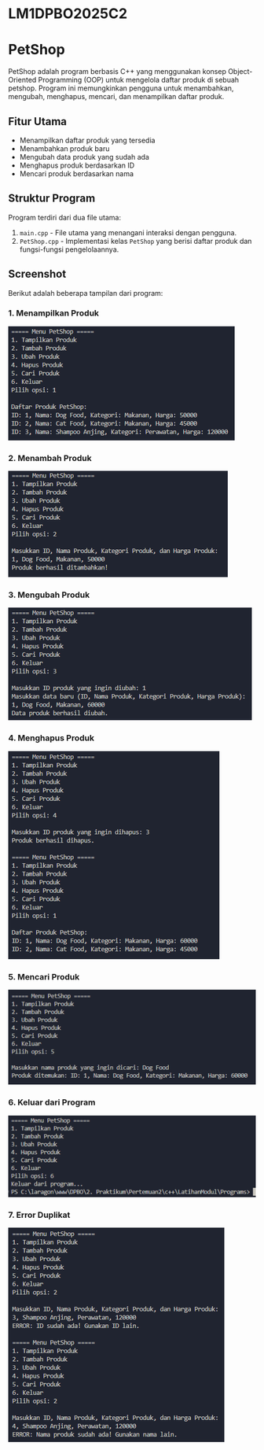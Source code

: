 # LM1DPBO2025C2
# PetShop

PetShop adalah program berbasis C++ yang menggunakan konsep Object-Oriented Programming (OOP) untuk mengelola daftar produk di sebuah petshop. Program ini memungkinkan pengguna untuk menambahkan, mengubah, menghapus, mencari, dan menampilkan daftar produk.

## Fitur Utama
- Menampilkan daftar produk yang tersedia
- Menambahkan produk baru
- Mengubah data produk yang sudah ada
- Menghapus produk berdasarkan ID
- Mencari produk berdasarkan nama

## Struktur Program
Program terdiri dari dua file utama:
1. `main.cpp` - File utama yang menangani interaksi dengan pengguna.
2. `PetShop.cpp` - Implementasi kelas `PetShop` yang berisi daftar produk dan fungsi-fungsi pengelolaannya.

## Screenshot
Berikut adalah beberapa tampilan dari program:

### 1. Menampilkan Produk
![Tampilkan Produk](https://github.com/kelvinjulian/LM1DPBO2025C2/blob/main/c%2B%2B/Screenshots/Tampilkan%20Produk.png)

### 2. Menambah Produk
![Tambah Produk](https://github.com/kelvinjulian/LM1DPBO2025C2/blob/main/c%2B%2B/Screenshots/Tambah%20Produk.png)

### 3. Mengubah Produk
![Ubah Produk](https://github.com/kelvinjulian/LM1DPBO2025C2/blob/main/c%2B%2B/Screenshots/Ubah%20Produk.png)

### 4. Menghapus Produk
![Hapus Produk](https://github.com/kelvinjulian/LM1DPBO2025C2/blob/main/c%2B%2B/Screenshots/Hapus%20Produk.png)

### 5. Mencari Produk
![Cari Produk](https://github.com/kelvinjulian/LM1DPBO2025C2/blob/main/c%2B%2B/Screenshots/Cari%20Produk.png)

### 6. Keluar dari Program
![Keluar](https://github.com/kelvinjulian/LM1DPBO2025C2/blob/main/c%2B%2B/Screenshots/Keluar.png)

### 7. Error Duplikat
![Error Duplikat](https://github.com/kelvinjulian/LM1DPBO2025C2/blob/main/c%2B%2B/Screenshots/Error%20Duplikat.png)

